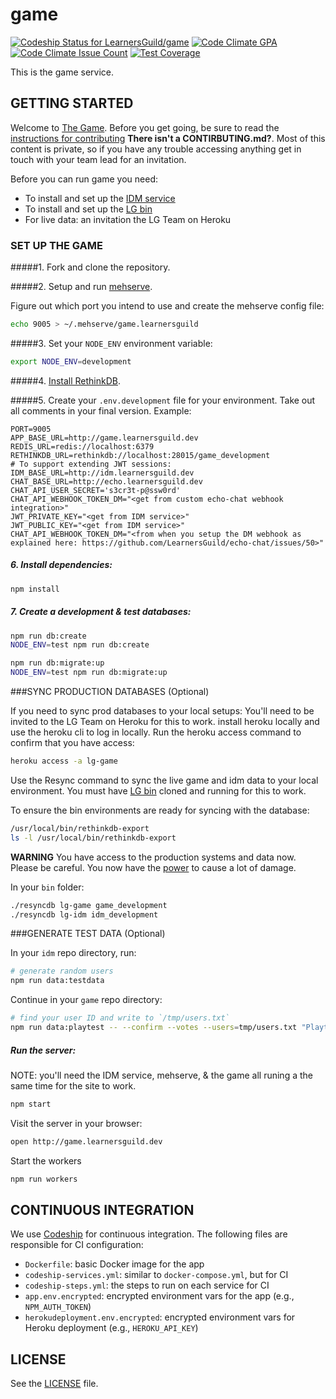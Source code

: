 # game

[ ![Codeship Status for LearnersGuild/game](https://codeship.com/projects/8ee1a1d0-17e4-0134-1d69-2a776fb5d411/status?branch=master)](https://codeship.com/projects/158610)
[![Code Climate GPA](https://codeclimate.com/repos/579a4ec2e7852e0064005f1b/badges/4817694087b17643b7b7/gpa.svg)](https://codeclimate.com/repos/579a4ec2e7852e0064005f1b/feed)
[![Code Climate Issue Count](https://codeclimate.com/repos/579a4ec2e7852e0064005f1b/badges/4817694087b17643b7b7/issue_count.svg)](https://codeclimate.com/repos/579a4ec2e7852e0064005f1b/feed)
[![Test Coverage](https://codeclimate.com/repos/579a4ec2e7852e0064005f1b/badges/4817694087b17643b7b7/coverage.svg)](https://codeclimate.com/repos/579a4ec2e7852e0064005f1b/coverage)

This is the game service.

## GETTING STARTED

Welcome to [The Game](http://i.giphy.com/MGU6B1h1jSfja.gif).  Before you get going, be sure to read the [instructions for contributing](./CONTRIBUTING.md) **There isn't a CONTIRBUTING.md?**. Most of this content is private, so if you have any trouble accessing anything get in touch with your team lead for an invitation.

Before you can run game you need:
- To install and set up the [IDM service](https://github.com/LearnersGuild/idm)
- To install and set up the [LG bin](https://github.com/LearnersGuild/bin)
- For live data: an invitation the LG Team on Heroku

### SET UP THE GAME
#####1. Fork and clone the repository.

#####2. Setup and run [mehserve][mehserve]. 

Figure out which port you intend to use and create the mehserve config file:
```bash
echo 9005 > ~/.mehserve/game.learnersguild
```

#####3. Set your `NODE_ENV` environment variable:

```bash
export NODE_ENV=development
```

#####4. [Install RethinkDB][install-rethinkdb].

#####5. Create your `.env.development` file for your environment. 
Take out all comments in your final version. 
Example:
```
PORT=9005
APP_BASE_URL=http://game.learnersguild.dev
REDIS_URL=redis://localhost:6379
RETHINKDB_URL=rethinkdb://localhost:28015/game_development
# To support extending JWT sessions:
IDM_BASE_URL=http://idm.learnersguild.dev
CHAT_BASE_URL=http://echo.learnersguild.dev
CHAT_API_USER_SECRET='s3cr3t-p@ssw0rd'
CHAT_API_WEBHOOK_TOKEN_DM="<get from custom echo-chat webhook integration>"
JWT_PRIVATE_KEY="<get from IDM service>"
JWT_PUBLIC_KEY="<get from IDM service>"
CHAT_API_WEBHOOK_TOKEN_DM="<from when you setup the DM webhook as explained here: https://github.com/LearnersGuild/echo-chat/issues/50>"
```


##### 6. Install dependencies:

```bash
npm install
```


##### 7. Create a development & test databases:

```bash
npm run db:create
NODE_ENV=test npm run db:create
```

```bash
npm run db:migrate:up
NODE_ENV=test npm run db:migrate:up
```



###SYNC PRODUCTION DATABASES (Optional)

If you need to sync prod databases to your local setups: You'll need to be invited to the LG Team on Heroku for this to work. install heroku locally and use the heroku cli to log in locally. Run the heroku access command to confirm that you have access:

```bash
heroku access -a lg-game
```

Use the Resync command to sync the live game and idm data to your local environment. You must have [LG bin](https://github.com/LearnersGuild/bin) cloned and running for this to work.

To ensure the bin environments are ready for syncing with the database: 
```bash
/usr/local/bin/rethinkdb-export
ls -l /usr/local/bin/rethinkdb-export
```


**WARNING** You have access to the production systems and data now. Please be careful. You now have the [power](http://i.giphy.com/3o7WTF0VXxhnqUvYY0.gif) to cause a lot of damage.

In your `bin` folder:
```bash
./resyncdb lg-game game_development
./resyncdb lg-idm idm_development
```



###GENERATE TEST DATA (Optional)

In your `idm` repo directory, run:
```bash
# generate random users
npm run data:testdata
```

Continue in your `game` repo directory:
```bash
# find your user ID and write to `/tmp/users.txt`
npm run data:playtest -- --confirm --votes --users=tmp/users.txt "Playtest Chapter"
```

##### Run the server:

NOTE: you'll need the IDM service, mehserve, & the game all runing a the same time for the site to work.
```bash
npm start
```


Visit the server in your browser:
```bash
open http://game.learnersguild.dev
```


Start the workers
```bash
npm run workers
```


## CONTINUOUS INTEGRATION

We use [Codeship](https://codeship.com/) for continuous integration. The following files are responsible for CI configuration:

- `Dockerfile`: basic Docker image for the app
- `codeship-services.yml`: similar to `docker-compose.yml`, but for CI
- `codeship-steps.yml`: the steps to run on each service for CI
- `app.env.encrypted`: encrypted environment vars for the app (e.g., `NPM_AUTH_TOKEN`)
- `herokudeployment.env.encrypted`: encrypted environment vars for Heroku deployment (e.g., `HEROKU_API_KEY`)


## LICENSE

See the [LICENSE](./LICENSE) file.


[idm]: https://github.com/LearnersGuild/idm
[github-register-application]: https://github.com/settings/applications/new
[install-rethinkdb]: https://www.rethinkdb.com/docs/install/
[mehserve]: https://github.com/timecounts/mehserve
